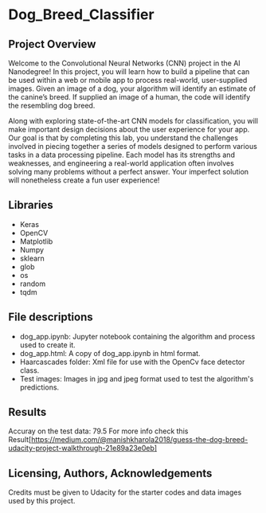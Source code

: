 # Dog_Breed_Classifier

## Project Overview

Welcome to the Convolutional Neural Networks (CNN) project in the AI Nanodegree! In this project, you will learn how to build a pipeline that can be used within a web or mobile app to process real-world, user-supplied images.  Given an image of a dog, your algorithm will identify an estimate of the canine’s breed.  If supplied an image of a human, the code will identify the resembling dog breed.  

Along with exploring state-of-the-art CNN models for classification, you will make important design decisions about the user experience for your app.  Our goal is that by completing this lab, you understand the challenges involved in piecing together a series of models designed to perform various tasks in a data processing pipeline.  Each model has its strengths and weaknesses, and engineering a real-world application often involves solving many problems without a perfect answer.  Your imperfect solution will nonetheless create a fun user experience!

## Libraries

* Keras
* OpenCV
* Matplotlib
* Numpy
* sklearn
* glob
* os
* random
* tqdm

## File descriptions
* dog_app.ipynb: Jupyter notebook containing the algorithm and process used to create it.
* dog_app.html: A copy of dog_app.ipynb in html format.
* Haarcascades folder: Xml file for use with the OpenCv face detector class.
* Test images: Images in jpg and jpeg format used to test the algorithm's predictions.

## Results

Accuray on the test data: 79.5 
For more info check this Result[https://medium.com/@manishkharola2018/guess-the-dog-breed-udacity-project-walkthrough-21e89a23e0eb]

## Licensing, Authors, Acknowledgements
Credits must be given to Udacity for the starter codes and data images used by this project.
